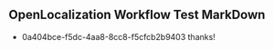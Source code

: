 ## OpenLocalization Workflow Test MarkDown
* 0a404bce-f5dc-4aa8-8cc8-f5cfcb2b9403 thanks!

<!--HONumber=Sep16_HO1-->


